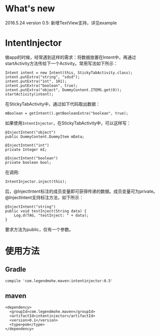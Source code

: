 # What's new

2016.5.24 version 0.5: 新增TextView支持，详见example

# IntentInjector

做app的时候，经常遇到这样的需求：将数据放置在Intent中，再通过startActivity方法传给下一个Activity。常用写法如下所示：

    Intent intent = new Intent(this, StickyTabActivity.class);
    intent.putExtra("string", "sdsd");
    intent.putExtra("int", 101);
    intent.putExtra("boolean", true);
    intent.putExtra("object", DummyContent.ITEMS.get(0));
    startActivity(intent);

在StickyTabActivity中，通过如下代码取出数据：

    mBoolean = getIntent().getBooleanExtra("boolean", true);

如果使用`IntentInjector`，在StickyTabActivity中，可以这样写：

    @InjectIntent("object")
    public DummyContent.DummyItem mData;

    @InjectIntent("int")
    private Integer mI;

    @InjectIntent("boolean")
    private boolean bool;

在调用:

    IntentInjector.inject(this);

后，@InjectIntent标注的成员变量即可获得传递的数据。成员变量可为private。@InjectIntent支持标注方法，如下所示：

    @InjectIntent("string")
    public void testInject(String data) {
        Log.d(TAG, "testInject: " + data);
    }

要求方法为public，仅有一个参数。

# 使用方法

## Gradle

    compile 'com.legendmohe.maven:intentinjector:0.5'
    
## maven

    <dependency>
      <groupId>com.legendmohe.maven</groupId>
      <artifactId>intentinjector</artifactId>
      <version>0.1</version>
      <type>pom</type>
    </dependency>
